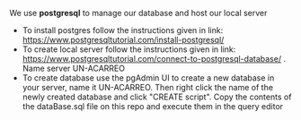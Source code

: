 We use **postgresql** to manage our database and host our local server
- To install postgres follow the instructions given in link: https://www.postgresqltutorial.com/install-postgresql/
- To create local server follow the instructions given in link: https://www.postgresqltutorial.com/connect-to-postgresql-database/ . Name server UN-ACARREO
- To create database use the pgAdmin UI to create a new database in your server, name it UN-ACARREO. Then right click the name of the newly created database and click "CREATE script". Copy the contents of the dataBase.sql file on this repo and execute them in the query editor